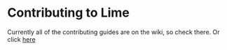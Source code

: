 # Contributing to Lime

Currently all of the contributing guides are on the wiki, so check there. Or click [here](https://github.com/Interfiber/lime/wiki/Contributing-Guide)
